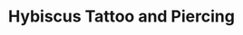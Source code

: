 ---
title: "Hybiscus Tattoo and Piercing"
url: /logan/hybiscus-tattoo-and-piercing/
shop: tattoo
---